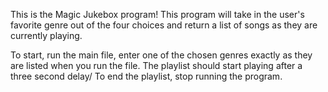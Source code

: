  This is the Magic Jukebox program! This program will take in the user's favorite genre out of the four choices and
return a list of songs as they are currently playing.

To start, run the main file, enter one of the chosen genres exactly as they are listed when you run the file.
The playlist should start playing after a three second delay/
To end the playlist, stop running the program.

